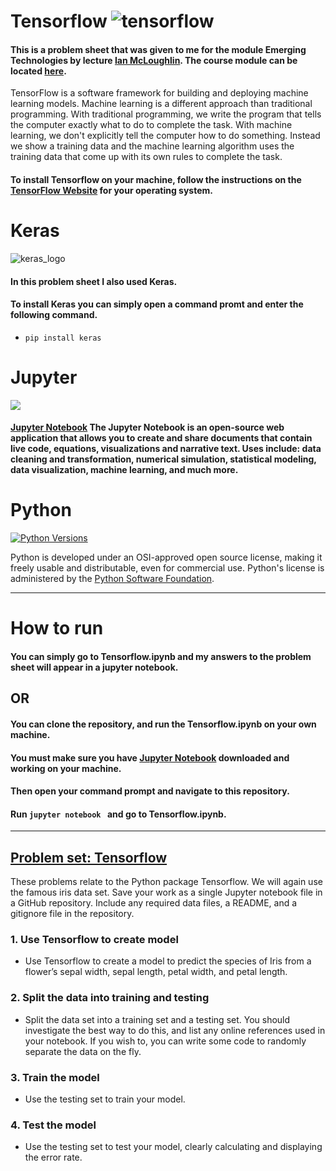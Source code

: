 # Tensorflow ![tensorflow](https://user-images.githubusercontent.com/14197773/33085713-64ad2696-cedd-11e7-830d-2eb5bc1a017d.png)

#### This is a problem sheet that was given to me for the module Emerging Technologies by lecture [Ian McLoughlin](https://ianmcloughlin.github.io/). The course module can be located [here](https://emerging-technologies.github.io/).
TensorFlow is a software framework for building and deploying machine learning models. Machine learning is a different approach than traditional programming. With traditional programming, we write the program that tells the computer exactly what to do to complete the task. With machine learning, we don't explicitly tell the computer how to do something. Instead we show a training data and the machine learning algorithm uses the training data that come up with its own rules to complete the task.

#### To install Tensorflow on your machine, follow the instructions on the [TensorFlow Website](https://www.tensorflow.org/install/) for your operating system.

# Keras 
![keras_logo](https://user-images.githubusercontent.com/14197773/33085794-a86cef1a-cedd-11e7-99f5-cc359e18ef26.jpg)

#### In this problem sheet I also used Keras.
#### To install Keras you can simply open a command promt and enter the following command.
* ```pip install keras```

# Jupyter
![](https://user-images.githubusercontent.com/22341150/33095125-73d0aedc-cefa-11e7-964e-13828fce0c59.png)


#### [Jupyter Notebook](http://jupyter.org/) The Jupyter Notebook is an open-source web application that allows you to create and share documents that contain live code, equations, visualizations and narrative text. Uses include: data cleaning and transformation, numerical simulation, statistical modeling, data visualization, machine learning, and much more.

# Python
[![Python Versions](http://img.shields.io/pypi/pyversions/Markdown.svg)](http://pypi.python.org/pypi/Markdown)

Python is developed under an OSI-approved open source license, making it freely usable and distributable, even for commercial use. Python's license is administered by the [Python Software Foundation](https://www.python.org/psf/).

---

# How to run

#### You can simply go to Tensorflow.ipynb and my answers to the problem sheet will appear in a jupyter notebook.
OR 
---
#### You can clone the repository, and run the Tensorflow.ipynb on your own machine.
#### You must make sure you have [Jupyter Notebook](http://jupyter.org/install.html) downloaded and working on your machine.
#### Then open your command prompt and navigate to this repository.
#### Run ```jupyter notebook ``` and go to Tensorflow.ipynb.
---


## [Problem set: Tensorflow](https://emerging-technologies.github.io/problems/tensorflow.html)

These problems relate to the Python package Tensorflow. We will again use the famous iris data set. Save your work as a single Jupyter notebook file in a GitHub repository. Include any required data files, a README, and a gitignore file in the repository.

### 1. Use Tensorflow to create model

* Use Tensorflow to create a model to predict the species of Iris from a flower’s sepal width, sepal length, petal width, and petal length.

### 2. Split the data into training and testing

* Split the data set into a training set and a testing set. You should investigate the best way to do this, and list any online references used in your notebook. If you wish to, you can write some code to randomly separate the data on the fly.

### 3. Train the model

* Use the testing set to train your model.

### 4. Test the model

* Use the testing set to test your model, clearly calculating and displaying the error rate.
